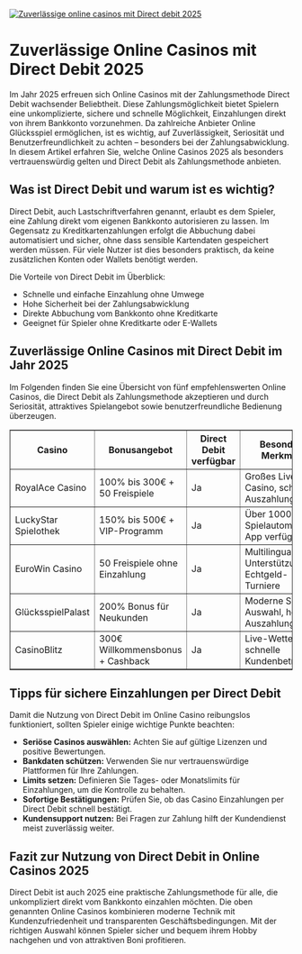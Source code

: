 [![Zuverlässige online casinos mit Direct debit 2025](https://123-caf.pages.dev/gitsignup.png)](https://vrmoo.ru/Bt82HjjY)

<h1>Zuverlässige Online Casinos mit Direct Debit 2025</h1> <p>Im Jahr 2025 erfreuen sich Online Casinos mit der Zahlungsmethode Direct Debit wachsender Beliebtheit. Diese Zahlungsmöglichkeit bietet Spielern eine unkomplizierte, sichere und schnelle Möglichkeit, Einzahlungen direkt von ihrem Bankkonto vorzunehmen. Da zahlreiche Anbieter Online Glücksspiel ermöglichen, ist es wichtig, auf Zuverlässigkeit, Seriosität und Benutzerfreundlichkeit zu achten – besonders bei der Zahlungsabwicklung. In diesem Artikel erfahren Sie, welche Online Casinos 2025 als besonders vertrauenswürdig gelten und Direct Debit als Zahlungsmethode anbieten.</p>  <h2>Was ist Direct Debit und warum ist es wichtig?</h2> <p>Direct Debit, auch Lastschriftverfahren genannt, erlaubt es dem Spieler, eine Zahlung direkt vom eigenen Bankkonto autorisieren zu lassen. Im Gegensatz zu Kreditkartenzahlungen erfolgt die Abbuchung dabei automatisiert und sicher, ohne dass sensible Kartendaten gespeichert werden müssen. Für viele Nutzer ist dies besonders praktisch, da keine zusätzlichen Konten oder Wallets benötigt werden.</p>  <p>Die Vorteile von Direct Debit im Überblick:</p> <ul>   <li>Schnelle und einfache Einzahlung ohne Umwege</li>   <li>Hohe Sicherheit bei der Zahlungsabwicklung</li>   <li>Direkte Abbuchung vom Bankkonto ohne Kreditkarte</li>   <li>Geeignet für Spieler ohne Kreditkarte oder E-Wallets</li> </ul>  <h2>Zuverlässige Online Casinos mit Direct Debit im Jahr 2025</h2> <p>Im Folgenden finden Sie eine Übersicht von fünf empfehlenswerten Online Casinos, die Direct Debit als Zahlungsmethode akzeptieren und durch Seriosität, attraktives Spielangebot sowie benutzerfreundliche Bedienung überzeugen.</p>  <table border="1" cellpadding="8" cellspacing="0" style="border-collapse:collapse; width:100%;">   <thead>     <tr>       <th>Casino</th>       <th>Bonusangebot</th>       <th>Direct Debit verfügbar</th>       <th>Besondere Merkmale</th>     </tr>   </thead>   <tbody>     <tr>       <td>RoyalAce Casino</td>       <td>100% bis 300€ + 50 Freispiele</td>       <td>Ja</td>       <td>Großes Live-Casino, schnelle Auszahlungen</td>     </tr>     <tr>       <td>LuckyStar Spielothek</td>       <td>150% bis 500€ + VIP-Programm</td>       <td>Ja</td>       <td>Über 1000 Spielautomaten, App verfügbar</td>     </tr>     <tr>       <td>EuroWin Casino</td>       <td>50 Freispiele ohne Einzahlung</td>       <td>Ja</td>       <td>Multilinguale Unterstützung, Echtgeld-Turniere</td>     </tr>     <tr>       <td>GlücksspielPalast</td>       <td>200% Bonus für Neukunden</td>       <td>Ja</td>       <td>Moderne Slot-Auswahl, hohe Auszahlungslimits</td>     </tr>     <tr>       <td>CasinoBlitz</td>       <td>300€ Willkommensbonus + Cashback</td>       <td>Ja</td>       <td>Live-Wetten, schnelle Kundenbetreuung</td>     </tr>   </tbody> </table>  <h2>Tipps für sichere Einzahlungen per Direct Debit</h2> <p>Damit die Nutzung von Direct Debit im Online Casino reibungslos funktioniert, sollten Spieler einige wichtige Punkte beachten:</p> <ul>   <li><strong>Seriöse Casinos auswählen:</strong> Achten Sie auf gültige Lizenzen und positive Bewertungen.</li>   <li><strong>Bankdaten schützen:</strong> Verwenden Sie nur vertrauenswürdige Plattformen für Ihre Zahlungen.</li>   <li><strong>Limits setzen:</strong> Definieren Sie Tages- oder Monatslimits für Einzahlungen, um die Kontrolle zu behalten.</li>   <li><strong>Sofortige Bestätigungen:</strong> Prüfen Sie, ob das Casino Einzahlungen per Direct Debit schnell bestätigt.</li>   <li><strong>Kundensupport nutzen:</strong> Bei Fragen zur Zahlung hilft der Kundendienst meist zuverlässig weiter.</li> </ul>  <h2>Fazit zur Nutzung von Direct Debit in Online Casinos 2025</h2> <p>Direct Debit ist auch 2025 eine praktische Zahlungsmethode für alle, die unkompliziert direkt vom Bankkonto einzahlen möchten. Die oben genannten Online Casinos kombinieren moderne Technik mit Kundenzufriedenheit und transparenten Geschäftsbedingungen. Mit der richtigen Auswahl können Spieler sicher und bequem ihrem Hobby nachgehen und von attraktiven Boni profitieren.</p>